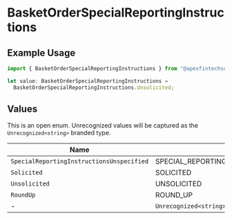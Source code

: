 # BasketOrderSpecialReportingInstructions

## Example Usage

```typescript
import { BasketOrderSpecialReportingInstructions } from "@apexfintechsolutions/ascend-sdk/models/components";

let value: BasketOrderSpecialReportingInstructions =
  BasketOrderSpecialReportingInstructions.Unsolicited;
```

## Values

This is an open enum. Unrecognized values will be captured as the `Unrecognized<string>` branded type.

| Name                                       | Value                                      |
| ------------------------------------------ | ------------------------------------------ |
| `SpecialReportingInstructionsUnspecified`  | SPECIAL_REPORTING_INSTRUCTIONS_UNSPECIFIED |
| `Solicited`                                | SOLICITED                                  |
| `Unsolicited`                              | UNSOLICITED                                |
| `RoundUp`                                  | ROUND_UP                                   |
| -                                          | `Unrecognized<string>`                     |